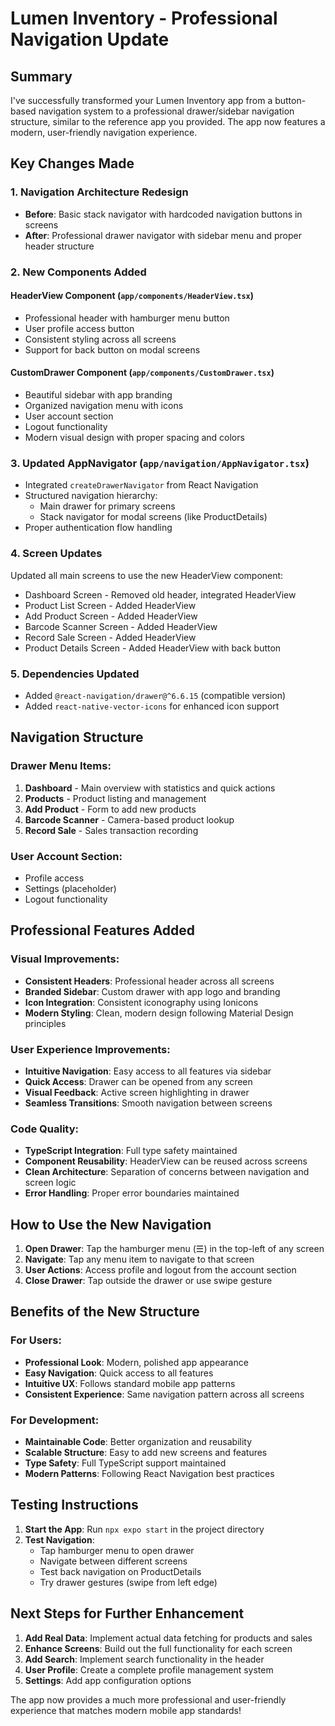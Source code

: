 # Lumen Inventory - Professional Navigation Update

## Summary

I've successfully transformed your Lumen Inventory app from a button-based navigation system to a professional drawer/sidebar navigation structure, similar to the reference app you provided. The app now features a modern, user-friendly navigation experience.

## Key Changes Made

### 1. **Navigation Architecture Redesign**
- **Before**: Basic stack navigator with hardcoded navigation buttons in screens
- **After**: Professional drawer navigator with sidebar menu and proper header structure

### 2. **New Components Added**

#### HeaderView Component (`app/components/HeaderView.tsx`)
- Professional header with hamburger menu button
- User profile access button
- Consistent styling across all screens
- Support for back button on modal screens

#### CustomDrawer Component (`app/components/CustomDrawer.tsx`)
- Beautiful sidebar with app branding
- Organized navigation menu with icons
- User account section
- Logout functionality
- Modern visual design with proper spacing and colors

### 3. **Updated AppNavigator (`app/navigation/AppNavigator.tsx`)**
- Integrated `createDrawerNavigator` from React Navigation
- Structured navigation hierarchy:
  - Main drawer for primary screens
  - Stack navigator for modal screens (like ProductDetails)
- Proper authentication flow handling

### 4. **Screen Updates**
Updated all main screens to use the new HeaderView component:
- Dashboard Screen - Removed old header, integrated HeaderView
- Product List Screen - Added HeaderView
- Add Product Screen - Added HeaderView  
- Barcode Scanner Screen - Added HeaderView
- Record Sale Screen - Added HeaderView
- Product Details Screen - Added HeaderView with back button

### 5. **Dependencies Updated**
- Added `@react-navigation/drawer@^6.6.15` (compatible version)
- Added `react-native-vector-icons` for enhanced icon support

## Navigation Structure

### Drawer Menu Items:
1. **Dashboard** - Main overview with statistics and quick actions
2. **Products** - Product listing and management
3. **Add Product** - Form to add new products
4. **Barcode Scanner** - Camera-based product lookup
5. **Record Sale** - Sales transaction recording

### User Account Section:
- Profile access
- Settings (placeholder)
- Logout functionality

## Professional Features Added

### Visual Improvements:
- **Consistent Headers**: Professional header across all screens
- **Branded Sidebar**: Custom drawer with app logo and branding
- **Icon Integration**: Consistent iconography using Ionicons
- **Modern Styling**: Clean, modern design following Material Design principles

### User Experience Improvements:
- **Intuitive Navigation**: Easy access to all features via sidebar
- **Quick Access**: Drawer can be opened from any screen
- **Visual Feedback**: Active screen highlighting in drawer
- **Seamless Transitions**: Smooth navigation between screens

### Code Quality:
- **TypeScript Integration**: Full type safety maintained
- **Component Reusability**: HeaderView can be reused across screens
- **Clean Architecture**: Separation of concerns between navigation and screen logic
- **Error Handling**: Proper error boundaries maintained

## How to Use the New Navigation

1. **Open Drawer**: Tap the hamburger menu (☰) in the top-left of any screen
2. **Navigate**: Tap any menu item to navigate to that screen
3. **User Actions**: Access profile and logout from the account section
4. **Close Drawer**: Tap outside the drawer or use swipe gesture

## Benefits of the New Structure

### For Users:
- **Professional Look**: Modern, polished app appearance
- **Easy Navigation**: Quick access to all features
- **Intuitive UX**: Follows standard mobile app patterns
- **Consistent Experience**: Same navigation pattern across all screens

### For Development:
- **Maintainable Code**: Better organization and reusability
- **Scalable Structure**: Easy to add new screens and features
- **Type Safety**: Full TypeScript support maintained
- **Modern Patterns**: Following React Navigation best practices

## Testing Instructions

1. **Start the App**: Run `npx expo start` in the project directory
2. **Test Navigation**: 
   - Tap hamburger menu to open drawer
   - Navigate between different screens
   - Test back navigation on ProductDetails
   - Try drawer gestures (swipe from left edge)

## Next Steps for Further Enhancement

1. **Add Real Data**: Implement actual data fetching for products and sales
2. **Enhance Screens**: Build out the full functionality for each screen
3. **Add Search**: Implement search functionality in the header
4. **User Profile**: Create a complete profile management system
5. **Settings**: Add app configuration options

The app now provides a much more professional and user-friendly experience that matches modern mobile app standards!
